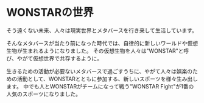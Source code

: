 # WONSTARの世界

そう遠くない未来、人々は現実世界とメタバースを行き来して生活しています。

そんなメタバースが当たり前になった時代では、自律的に新しいワールドや仮想生物が生まれるようになりました。
その仮想生物を人々は"WONSTAR"と呼び、やがて仮想世界で共存するように。

生きるための活動が必要ないメタバースで過ごすうちに、やがて人々は娯楽のための活動として、WONSTARとともに参加する、新しいスポーツを様々生み出します。
中でも人とWONSTARがチームになって戦う"WONSTAR Fight"が1番の人気のスポーツになりました。
